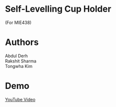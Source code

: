 # Self-Levelling Cup Holder

(For MIE438)

# Authors

Abdul Derh \
Rakshit Sharma \
Tongwha Kim

# Demo

[YouTube Video](https://www.youtube.com/watch?v=ZMVGCV2L7J8&feature=youtu.be)
